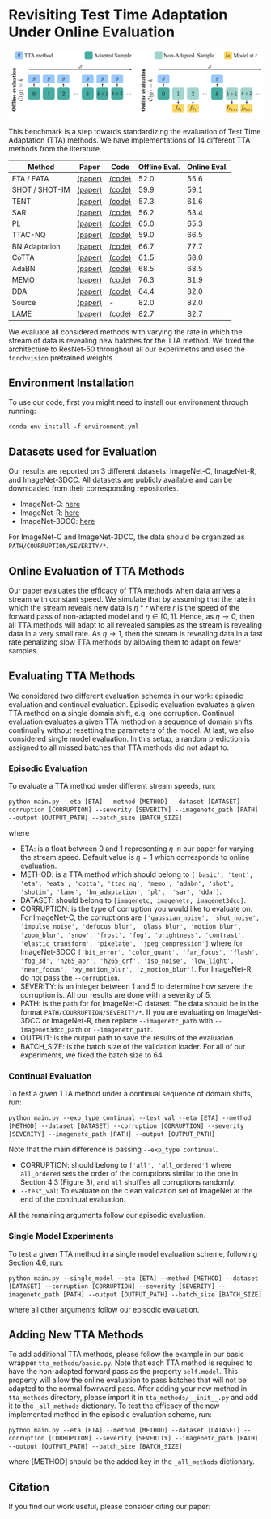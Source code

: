 <!-- # Online_Test_Time_Adaptation -->
# Revisiting Test Time Adaptation Under Online Evaluation

![plot](./pipeline.png)

This benchmark is a step towards standardizing the evaluation of Test Time Adaptation (TTA) methods. We have implementations of 14 different TTA methods from the literature. 

|Method |Paper| Code| Offline Eval. | Online Eval.|
|------|-------|------|-----------|-----------|  
|ETA / EATA|[(paper)](https://arxiv.org/abs/2204.02610)|[(code)](https://github.com/mr-eggplant/EATA)| 52.0 | 55.6|
|SHOT / SHOT-IM|[(paper)](https://arxiv.org/abs/2002.08546)|[(code)](https://github.com/fiveai/LAME/blob/master/src/adaptation/shot.py)| 59.9 | 59.1 | 
|TENT| [(paper)](https://openreview.net/pdf?id=uXl3bZLkr3c)|[(code)](https://github.com/DequanWang/tent)| 57.3 | 61.6 | 
|SAR| [(paper)](https://openreview.net/forum?id=g2YraF75Tj)|[(code)](https://github.com/mr-eggplant/SAR)| 56.2 | 63.4 |
|PL|[(paper)](https://www.researchgate.net/publication/280581078_Pseudo-Label_The_Simple_and_Efficient_Semi-Supervised_Learning_Method_for_Deep_Neural_Networks)|[(code)](https://github.com/fiveai/LAME/blob/master/src/adaptation/pseudo_label.py)| 65.0 | 65.3|
|TTAC-NQ|[(paper)](https://openreview.net/forum?id=g2YraF75Tj)|[(code)](https://github.com/Gorilla-Lab-SCUT/TTAC)| 59.0 | 66.5 |
|BN Adaptation|[(paper)](https://arxiv.org/pdf/2006.16971v1.pdf)|[(code)](https://github.com/bethgelab/robustness/tree/main/examples/batchnorm)| 66.7 | 77.7
|CoTTA|[(paper)](https://arxiv.org/abs/2203.13591)|[(code)](https://github.com/qinenergy/cotta)| 61.5 | 68.0 |
|AdaBN|[(paper)](https://arxiv.org/abs/1603.04779)|[(code)](https://github.com/erlendd/ddan)| 68.5 | 68.5 |
|MEMO| [(paper)](https://arxiv.org/abs/2110.09506)|[(code)](https://github.com/zhangmarvin/memo) | 76.3 | 81.9 |
|DDA|[(paper)](https://arxiv.org/abs/2207.03442)|[(code)](https://github.com/shiyegao/DDA)| 64.4 | 82.0 |
|Source|[(paper)](https://arxiv.org/abs/1512.03385)|-| 82.0 | 82.0 |
|LAME| [(paper)](https://openaccess.thecvf.com/content/CVPR2022/papers/Boudiaf_Parameter-Free_Online_Test-Time_Adaptation_CVPR_2022_paper.pdf)|[(code)](https://github.com/fiveai/LAME)| 82.7 | 82.7 |

We evaluate all considered methods with varying the rate in which the stream of data is revealing new batches for the TTA method.
We fixed the architecture to ResNet-50 throughout all our experimetns and used the `torchvision` pretrained weights.

## Environment Installation
To use our code, first you might need to install our environment through running:

```
conda env install -f environment.yml
```

## Datasets used for Evaluation
Our results are reported on 3 different datasets: ImageNet-C, ImageNet-R, and ImageNet-3DCC. 
All datasets are publicly available and can be downloaded from their corresponding repositories. 
- ImageNet-C: [here](https://github.com/hendrycks/robustness)
- ImageNet-R: [here](https://github.com/hendrycks/imagenet-r)
- ImageNet-3DCC: [here](https://github.com/EPFL-VILAB/3DCommonCorruptions)

For ImageNet-C and ImageNet-3DCC, the data should be organized as `PATH/COURRUPTION/SEVERITY/*`.

## Online Evaluation of TTA Methods
Our paper evaluates the efficacy of TTA methods when data arrives a stream with constant speed.
We simulate that by assuming that the rate in which the stream reveals new data is $\eta * r$ where $r$ is the speed of the forward pass of non-adapted model and $\eta \in [0, 1]$. Hence, as $\eta \rightarrow 0$, then all TTA methods will adapt to all revealed samples as the stream is revealing data in a very small rate.
As $\eta \rightarrow 1$, then the stream is revealing data in a fast rate penalizing slow TTA methods by allowing them to adapt on fewer samples.

## Evaluating TTA Methods
We considered two different evaluation schemes in our work: episodic evaluation and continual evaluation.
Episodic evaluation evaluates a given TTA method on a single domain shift, e.g. one corruption. 
Continual evaluation evaluates a given TTA method on a sequence of domain shifts continually without resetting the parameters of the model.
At last, we also considered single model evaluation. In this setup, a random prediction is assigned to all missed batches that TTA methods did not adapt to.

### Episodic Evaluation
To evaluate a TTA method under different stream speeds, run:
```
python main.py --eta [ETA] --method [METHOD] --dataset [DATASET] --corruption [CORRUPTION] --severity [SEVERITY] --imagenetc_path [PATH] --output [OUTPUT_PATH] --batch_size [BATCH_SIZE]
```
where
- ETA: is a float between 0 and 1 representing $\eta$ in our paper for varying the stream speed. Default value is $\eta = 1$ which corresponds to online evaluation.
- METHOD: is a TTA method which should belong to `['basic', 'tent', 'eta', 'eata', 'cotta', 'ttac_nq', 'memo', 'adabn', 'shot', 'shotim', 'lame', 'bn_adaptation', 'pl',  'sar', 'dda']`.
- DATASET: should belong to `[imagenetc, imagenetr, imagenet3dcc]`.
- CORRUPTION: is the type of corruption you would like to evaluate on. For ImageNet-C, the corruptions are `['gaussian_noise', 'shot_noise', 'impulse_noise', 'defocus_blur', 'glass_blur', 'motion_blur', 'zoom_blur', 'snow', 'frost', 'fog', 'brightness', 'contrast', 'elastic_transform', 'pixelate', 'jpeg_compression']` where for ImageNet-3DCC `['bit_error', 'color_quant', 'far_focus', 'flash', 'fog_3d', 'h265_abr', 'h265_crf', 'iso_noise', 'low_light', 'near_focus', 'xy_motion_blur', 'z_motion_blur']`. For ImageNet-R, do not pass the `--corruption`.
- SEVERITY: is an integer between 1 and 5 to determine how severe the corruption is. All our results are done with a severity of 5.
- PATH: is the path for for ImageNet-C dataset. The data should be in the format `PATH/COURRUPTION/SEVERITY/*`. If you are evaluating on ImageNet-3DCC or ImageNet-R, then replace `--imagenetc_path` with `--imagenet3dcc_path` or `--imagenetr_path`.
- OUTPUT: is the output path to save the results of the evaluation.
- BATCH_SIZE: is the batch size of the validation loader. For all of our experiments, we fixed the batch size to 64. 


### Continual Evaluation
To test a given TTA method under a continual sequence of domain shifts, run:
```
python main.py --exp_type continual --test_val --eta [ETA] --method [METHOD] --dataset [DATASET] --corruption [CORRUPTION] --severity [SEVERITY] --imagenetc_path [PATH] --output [OUTPUT_PATH]
```
Note that the main difference is passing `--exp_type continual`. 
- CORRUPTION: should belong to `['all', 'all_ordered']` where `all_ordered` sets the order of the corruptions similar to the one in Section 4.3 (Figure 3), and `all` shuffles all corruptions randomly. 
- `--test_val`: To evaluate on the clean validation set of ImageNet at the end of the continual evaluation.

All the remaining arguments follow our episodic evaluation.

### Single Model Experiments
To test a given TTA method in a single model evaluation scheme, following Section 4.6, run:
```
python main.py --single_model --eta [ETA] --method [METHOD] --dataset [DATASET] --corruption [CORRUPTION] --severity [SEVERITY] --imagenetc_path [PATH] --output [OUTPUT_PATH] --batch_size [BATCH_SIZE]
```
where all other arguments follow our episodic evaluation.

## Adding New TTA Methods
To add additional TTA methods, please follow the example in our basic wrapper `tta_methods/basic.py`. Note that each TTA method is required to have the non-adapted forward pass as the property `self.model`. This property will allow the online evaluation to pass batches that will not be adapted to the normal fowrward pass.
After adding your new method in `tta_methods` directory, please import it in `tta_methods/__init__.py` and add it to the `_all_methods` dictionary.
To test the efficacy of the new implemented method in the episodic evaluation scheme, run:
```
python main.py --eta [ETA] --method [METHOD] --dataset [DATASET] --corruption [CORRUPTION] --severity [SEVERITY] --imagenetc_path [PATH] --output [OUTPUT_PATH] --batch_size [BATCH_SIZE]
```
where [METHOD] should be the added key in the `_all_methods` dictionary.

## Citation
If you find our work useful, please consider citing our paper:




